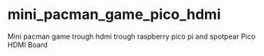 # mini_pacman_game_pico_hdmi
Mini pacman game trough hdmi trough raspberry pico pi and spotpear Pico HDMI Board
